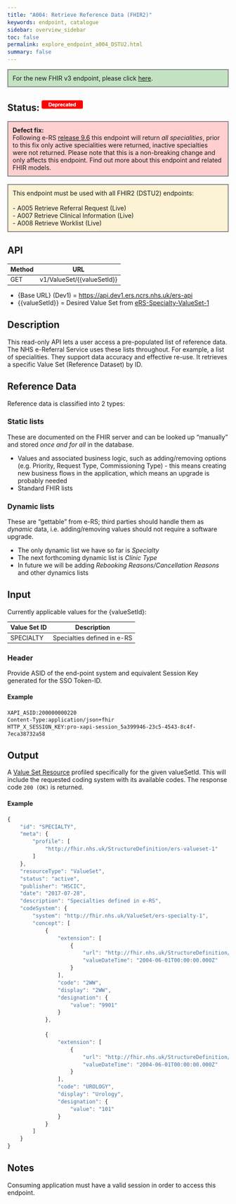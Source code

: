 ```yaml
---
title: "A004: Retrieve Reference Data (FHIR2)"
keywords: endpoint, catalogue
sidebar: overview_sidebar
toc: false
permalink: explore_endpoint_a004_DSTU2.html
summary: false
---
```


<div style="border: 2px solid #888888; padding: 10px; background: #c3e3c3;">For the new FHIR v3 endpoint, please click <a href="explore_endpoint_a004.html">here</a>.</div>

## Status: ![Deprecated](images/icons/api_deprecated.png)  

<div style="border: 2px solid #888888; padding: 10px; background: #ffcfcf;">
<strong>Defect fix:</strong><br>
Following e-RS <a href='https://digital.nhs.uk/services/e-referral-service/live-service-information-and-alerts/releases#release-9-6-friday-21-august-2020-subject-to-final-testing-'>release 9.6</a> this endpoint will return <em>all specialities</em>, prior to this fix only active specialities were returned, inactive specialties were not returned. Please note that this is a non-breaking change and only affects this endpoint. Find out more about this endpoint and related FHIR models.
</div>
<br>
<div style="border: 2px solid #888888; padding: 10px; background: #fcf2d4;">
This endpoint must be used with all FHIR2 (DSTU2) endpoints: <br>
<br>
- A005 Retrieve Referral Request (Live)<br>
- A007 Retrieve Clinical Information (Live)<br>
- A008 Retrieve Worklist (Live)<br>
</div>

## API

| Method | URL |
| -------------| --- |
| GET | v1/ValueSet/{{valueSetId}} |

- {Base URL} (Dev1) = https://api.dev1.ers.ncrs.nhs.uk/ers-api  
- {{valueSetId}} = Desired Value Set from [eRS-Specialty-ValueSet-1](https://data.developer.nhs.uk/specifications/eRS-draftd/Profile.Valueset/ers-specialty-valueset-1.html)

## Description
This read-only API lets a user access a pre-populated list of reference data. The NHS e-Referral Service uses these lists throughout. For example, a list of specialities. They support data accuracy and effective re-use. It retrieves a specific Value Set (Reference Dataset) by ID.

## Reference Data
Reference data is classified into 2 types:

### Static lists
These are documented on the FHIR server and can be looked up “manually” and stored _once and for all_ in the database.

* Values and associated business logic, such as adding/removing options (e.g. Priority, Request Type, Commissioning Type) - this means creating new business flows in the application, which means an upgrade is probably needed
* Standard FHIR lists

### Dynamic lists
These are “gettable” from e-RS; third parties should handle them as _dynamic_ data, i.e. adding/removing values should not require a software upgrade.

* The only dynamic list we have so far is _Specialty_
* The next forthcoming dynamic list is _Clinic Type_
* In future we will be adding _Rebooking Reasons/Cancellation Reasons_ and other dynamics lists

## Input
Currently applicable values for the {valueSetId}:

|Value Set ID|Description|
|---|---|
|SPECIALTY|Specialties defined in e-RS|

### Header
Provide ASID of the end-point system and equivalent Session Key generated for the SSO Token-ID.

#### Example
```http
XAPI_ASID:200000000220
Content-Type:application/json+fhir
HTTP_X_SESSION_KEY:pro-xapi-session_5a399946-23c5-4543-8c4f-7eca38732a58
```

## Output
A [Value Set Resource](explore_models.html) profiled specifically for the given valueSetId. This will include the requested coding system with its available codes. The response code `200 (OK)` is returned.

#### Example
```javascript
{
    "id": "SPECIALTY",
    "meta": {
        "profile": [
            "http://fhir.nhs.uk/StructureDefinition/ers-valueset-1"
        ]
    },
    "resourceType": "ValueSet",
    "status": "active",
    "publisher": "HSCIC",
    "date": "2017-07-28",
    "description": "Specialties defined in e-RS",
    "codeSystem": {
        "system": "http://fhir.nhs.uk/ValueSet/ers-specialty-1",
        "concept": [
            {
                "extension": [
                    {
                        "url": "http://fhir.nhs.uk/StructureDefinition/extension-ers-effectivefromdate-1",
                        "valueDateTime": "2004-06-01T00:00:00.000Z"
                    }
                ],
                "code": "2WW",
                "display": "2WW",
                "designation": {
                    "value": "9901"
                }
            },

            {
                "extension": [
                    {
                        "url": "http://fhir.nhs.uk/StructureDefinition/extension-ers-effectivefromdate-1",
                        "valueDateTime": "2004-06-01T00:00:00.000Z"
                    }
                ],
                "code": "UROLOGY",
                "display": "Urology",
                "designation": {
                    "value": "101"
                }
            }
        ]
    }
}
```

<!--## Code Sample
Code snippets taken from the consumer example. See [Code Samples](develop_code_samples.html) for further details.

```javascript
angular.module('ers-consumer-exampleApp')
  .service('referenceDataService', function ($q, $resource, config, session) {

    function getRefData(valueSetId) {
        var deferred = $q.defer();
        var sessionId = session.getId();

        var headersJson = {};
        headersJson[config.asidHeader] = config.asid;
        headersJson[config.sessionIdHeader] = sessionId;

        var refData = $resource(config.baseUrl + '/v1/ValueSet/' + valueSetId,
            null,
            {get: {method: 'GET', headers: headersJson}}
        );
        refData.get(function(data) {
            deferred.resolve(data);
        }, function() {
            deferred.reject();
        });

        return deferred.promise;
    }

    return {
        getRefData: getRefData
    };
  });
```-->

## Notes
Consuming application must have a valid session in order to access this endpoint.
